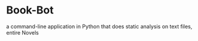 # Book-Bot
 a command-line application in Python that does static analysis on text files, entire Novels
